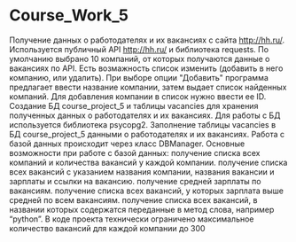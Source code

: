 # Course_Work_5

Получение данных о работодателях и их вакансиях с сайта http://hh.ru/. 
Используется публичный API http://hh.ru/ и библиотека requests.
По умолчанию выбрано 10 компаний, от которых получаются данные о вакансиях по API. 
Есть возмажность список изменить (добавить в него компанию, или удалить). 
При выборе опции "Добавить" программа предлагает ввести название компании, затем выдает список найденных компаний. Для добавления компании в список нужно ввести ее ID.
Создание БД course_project_5 и таблицы vacancies для хранения полученных данных о работодателях и их вакансиях. Для работы с БД используется библиотека psycopg2.
Заполнение таблицы vacancies в БД course_project_5 данными о работодателях и их вакансиях.
Работа с базой данных происходит через класс DBManager. Основные возможности при работе с базой данных:
получение списка всех компаний и количества вакансий у каждой компании.
получение списка всех вакансий с указанием названия компании, названия вакансии и зарплаты и ссылки на вакансию.
получение средней зарплаты по вакансиям.
получение списка всех вакансий, у которых зарплата выше средней по всем вакансиям.
получение списка всех вакансий, в названии которых содержатся переданные в метод слова, например “python”.
В коде проекта технически ограничено максимальное количество вакансий для каждой компании до 300
